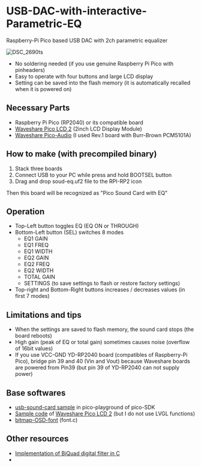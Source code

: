 # USB-DAC-with-interactive-Parametric-EQ
Raspberry-Pi Pico based USB DAC with 2ch parametric equalizer

![DSC_2690ts](https://github.com/user-attachments/assets/6cd02f6a-7b1e-4e5e-8dca-a2b30f005c9e)

* No soldering needed (if you use genuine Raspberry Pi Pico with pinheaders)
* Easy to operate with four buttons and large LCD display
* Setting can be saved into the flash memory (it is automatically recalled when it is powered on)

## Necessary Parts

* Raspberry Pi Pico (RP2040) or its compatible board
* [Waveshare Pico LCD 2](https://www.waveshare.com/wiki/Pico-LCD-2) (2inch LCD Display Module)
* [Waveshare Pico-Audio](https://www.waveshare.com/wiki/Pico-Audio) (I used Rev.1 board with Burr-Brown PCM5101A)

## How to make (with precompiled binary)

1. Stack three boards
2. Connect USB to your PC while press and hold BOOTSEL button
3. Drag and drop soud-eq.uf2 file to the RPI-RP2 icon

Then this board will be recognized as "Pico Sound Card with EQ"

## Operation

* Top-Left button toggles EQ (EQ ON or THROUGH)
* Bottom-Left button (SEL) switches 8 modes
  - EQ1 GAIN
  - EQ1 FREQ
  - EQ1 WIDTH
  - EQ2 GAIN
  - EQ2 FREQ
  - EQ2 WIDTH
  - TOTAL GAIN
  - SETTINGS (to save settings to flash or restore factory settings)
* Top-right and Bottom-Right buttons increases / decreases values (in first 7 modes)

## Limitations and tips

* When the settings are saved to flash memory, the sound card stops (the board reboots)
* High gain (peak of EQ or total gain) sometimes causes noise (overflow of 16bit values)
* If you use VCC-GND YD-RP2040 board (compatibles of Raspberry-Pi Pico), bridge pin 39 and 40 (Vin and Vout) because Waveshare boards are powered from Pin39 (but pin 39 of YD-RP2040 can not supply power)

## Base softwares

* [usb-sound-card sample](https://github.com/raspberrypi/pico-playground/tree/master/apps/usb_sound_card) in pico-playground of pico-SDK
* [Sample code](https://files.waveshare.com/wiki/Pico-1.3-LCD/RP2040-LCD-LVGL.zip) of [Waveshare Pico LCD 2](https://www.waveshare.com/wiki/Pico-LCD-2) (but I do not use LVGL functions)
* [bitmap-OSD-font](https://github.com/frisnit/bitmap-OSD-font/tree/master) (font.c)

## Other resources

* [Implementation of BiQuad digital filter in C](https://www.utsbox.com/?page_id=523)
* 
